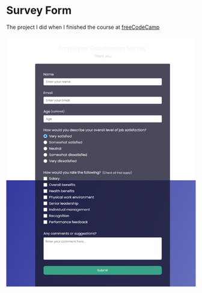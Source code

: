 **<h1>Survey Form</h1>**

The project I did when I finished the course at <a href="https://www.freecodecamp.org/">freeCodeCamp</a>

![survey-form](/review.png)
